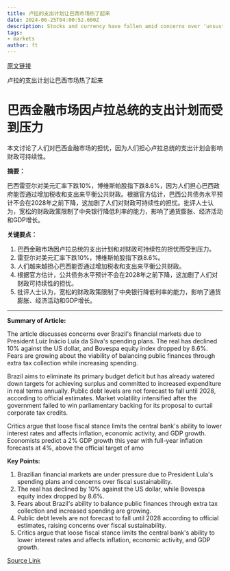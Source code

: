 ```yaml
---
title: 卢拉的支出计划让巴西市场热了起来
date: 2024-06-25T04:00:52.600Z
description: Stocks and currency have fallen amid concerns over ‘unsustainable’ model for eliminating budget deficit
tags: 
- markets
author: ft
---
```


[原文链接](https://ft.com/content/2538f75c-535e-44a8-8c81-3c8feef08473)

卢拉的支出计划让巴西市场热了起来

# 巴西金融市场因卢拉总统的支出计划而受到压力

本文讨论了人们对巴西金融市场的担忧，因为人们担心卢拉总统的支出计划会影响财政可持续性。

**摘要：**

巴西雷亚尔对美元汇率下跌10%，博维斯帕股指下跌8.6%，因为人们担心巴西政府能否通过增加税收和支出来平衡公共财政。根据官方估计，巴西公共债务水平预计不会在2028年之前下降，这加剧了人们对财政可持续性的担忧。批评人士认为，宽松的财政政策限制了中央银行降低利率的能力，影响了通货膨胀、经济活动和GDP增长。

**关键要点：**

1. 巴西金融市场因卢拉总统的支出计划和对财政可持续性的担忧而受到压力。
2. 雷亚尔对美元汇率下跌10%，博维斯帕股指下跌8.6%。
3. 人们越来越担心巴西能否通过增加税收和支出来平衡公共财政。
4. 根据官方估计，公共债务水平预计不会在2028年之前下降，这加剧了人们对财政可持续性的担忧。
5. 批评人士认为，宽松的财政政策限制了中央银行降低利率的能力，影响了通货膨胀、经济活动和GDP增长。

---

 **Summary of Article:**

The article discusses concerns over Brazil's financial markets due to President Luiz Inácio Lula da Silva's spending plans. The real has declined 10% against the US dollar, and Bovespa equity index dropped by 8.6%. Fears are growing about the viability of balancing public finances through extra tax collection while increasing spending.

Brazil aims to eliminate its primary budget deficit but has already watered down targets for achieving surplus and committed to increased expenditure in real terms annually. Public debt levels are not forecast to fall until 2028, according to official estimates. Market volatility intensified after the government failed to win parliamentary backing for its proposal to curtail corporate tax credits.

Critics argue that loose fiscal stance limits the central bank's ability to lower interest rates and affects inflation, economic activity, and GDP growth. Economists predict a 2% GDP growth this year with full-year inflation forecasts at 4%, above the official target of amo

**Key Points:**

1. Brazilian financial markets are under pressure due to President Lula's spending plans and concerns over fiscal sustainability.
2. The real has declined by 10% against the US dollar, while Bovespa equity index dropped by 8.6%.
3. Fears about Brazil's ability to balance public finances through extra tax collection and increased spending are growing.
4. Public debt levels are not forecast to fall until 2028 according to official estimates, raising concerns over fiscal sustainability.
5. Critics argue that loose fiscal stance limits the central bank's ability to lower interest rates and affects inflation, economic activity, and GDP growth.

[Source Link](https://ft.com/content/2538f75c-535e-44a8-8c81-3c8feef08473)

